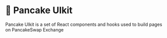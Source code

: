 # 🥞 Pancake UIkit

Pancake UIkit is a set of React components and hooks used to build pages on PancakeSwap Exchange


